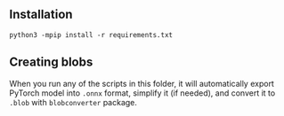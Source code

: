 ## Installation

```
python3 -mpip install -r requirements.txt
```

## Creating blobs

When you run any of the scripts in this folder, it will automatically export PyTorch model into `.onnx` format, simplify it (if needed), and convert it to `.blob` with `blobconverter` package.
